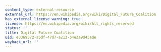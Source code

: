 ```yaml
---
content_type: external-resource
external_url: https://en.wikipedia.org/wiki/Digital_Future_Coalition
has_external_license_warning: true
license: https://en.wikipedia.org/wiki/All_rights_reserved
status: ''
title: Digital Future Coalition
uid: e3369572-a5df-47d7-a213-b4e3a9d43ade
wayback_url: ''
---
```

